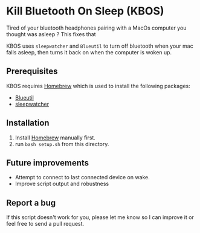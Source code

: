 # Kill Bluetooth On Sleep (KBOS)
Tired of your bluetooth headphones pairing with a MacOs computer you thought was asleep ? This fixes that

KBOS uses `sleepwatcher` and `Blueutil` to turn off bluetooth when your mac falls asleep, then turns it back on when the computer is woken up. 

## Prerequisites
KBOS requires [Homebrew](https://brew.sh/) which is used to install the following packages:
 * [Blueutil](https://formulae.brew.sh/formula/blueutil#default)
 * [sleepwatcher](https://formulae.brew.sh/formula/sleepwatcher#default)

## Installation
 1. Install [Homebrew](https://brew.sh/) manually first. 
 2. run `bash setup.sh` from this directory.


## Future improvements
- Attempt to connect to last connected device on wake. 
- Improve script output and robustness


## Report a bug
If this script doesn't work for you, please let me know so I can improve it or feel free to send a pull request. 
